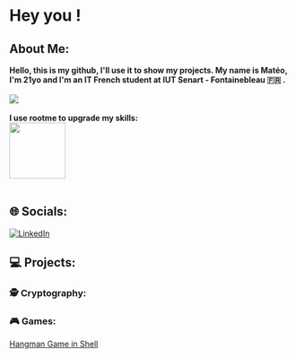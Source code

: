 # Hey you !
## About Me:
**Hello, this is my github, I'll use it to show my projects. My name is Matéo, I'm 21yo and I'm an IT French student at IUT Senart - Fontainebleau :fr: .
<br><br><a href='http://www.iut-fbleau.fr/'><img src='https://encrypted-tbn0.gstatic.com/images?q=tbn:ANd9GcSs-J3ybp-lKljE-cSUO0KNPed5015wuFJ0F9MoSNxViw&s'></a>
<br><br>
I use rootme to upgrade my skills: 
<br><a href='https://www.root-me.org/Monkey-263202'><img src="https://www.root-me.org/IMG/logo/siteon0.svg?1637496509" width="100" height="100"></a>**
<br><br>
## 🌐 Socials:
[![LinkedIn](https://img.shields.io/badge/LinkedIn-%230077B5.svg?logo=linkedin&logoColor=white)](https://www.linkedin.com/in/mateo-siuda/) 
<br>

## 💻 Projects:
### 🕵️ Cryptography:

### 🎮 Games:
 <a href='https://github.com/MateoMonkey/HangmanGame/'> Hangman Game in Shell
